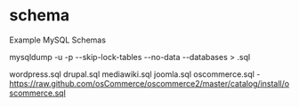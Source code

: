 schema
======

Example MySQL Schemas

mysqldump -u<user> -p --skip-lock-tables --no-data --databases <schema> > <schema>.sql


wordpress.sql
drupal.sql
mediawiki.sql
joomla.sql
oscommerce.sql - https://raw.github.com/osCommerce/oscommerce2/master/catalog/install/oscommerce.sql
